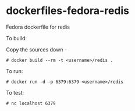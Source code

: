 dockerfiles-fedora-redis
========================

Fedora dockerfile for redis

To build:

Copy the sources down -

	# docker build --rm -t <username>/redis .

To run:

	# docker run -d -p 6379:6379 <username>/redis

To test:

	# nc localhost 6379

